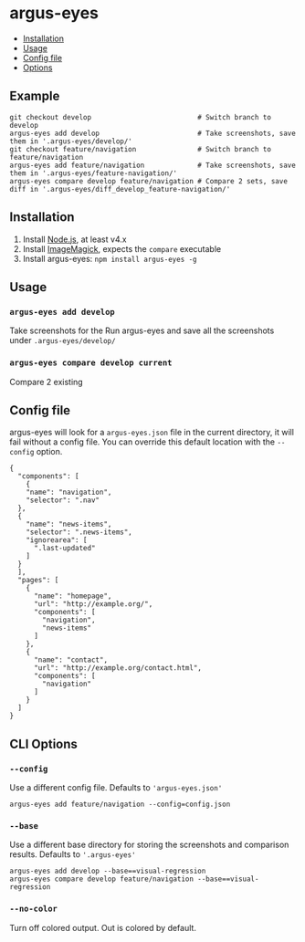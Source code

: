 # argus-eyes

- [Installation](#installation)
- [Usage](#usage)
- [Config file](#config-file)
- [Options](#cli-options)

## Example
```
git checkout develop                          # Switch branch to develop
argus-eyes add develop                        # Take screenshots, save them in '.argus-eyes/develop/'
git checkout feature/navigation               # Switch branch to feature/navigation
argus-eyes add feature/navigation             # Take screenshots, save them in '.argus-eyes/feature-navigation/'
argus-eyes compare develop feature/navigation # Compare 2 sets, save diff in '.argus-eyes/diff_develop_feature-navigation/'
```

## Installation
1. Install [Node.js](http://nodejs.org/), at least v4.x
2. Install [ImageMagick](http://www.imagemagick.org/), expects the `compare` executable
3. Install argus-eyes: `npm install argus-eyes -g`

## Usage

### `argus-eyes add develop`
Take screenshots for the
Run argus-eyes and save all the screenshots under `.argus-eyes/develop/`

### `argus-eyes compare develop current`
Compare 2 existing

## Config file
argus-eyes will look for a `argus-eyes.json` file in the current directory, it will fail without a config file. You can override this default location with the `--config` option.
```
{
  "components": [
    {
    "name": "navigation",
    "selector": ".nav"
  },
  {
    "name": "news-items",
    "selector": ".news-items",
    "ignorearea": [
      ".last-updated"
    ]
  }
  ],
  "pages": [
    {
      "name": "homepage",
      "url": "http://example.org/",
      "components": [
        "navigation",
        "news-items"
      ]
    },
    {
      "name": "contact",
      "url": "http://example.org/contact.html",
      "components": [
        "navigation"
      ]
    }
  ]
}
```

## CLI Options

### `--config`
Use a different config file. Defaults to `'argus-eyes.json'`
```
argus-eyes add feature/navigation --config=config.json
```

### `--base`
Use a different base directory for storing the screenshots and comparison results. Defaults to `'.argus-eyes'`
```
argus-eyes add develop --base==visual-regression
argus-eyes compare develop feature/navigation --base==visual-regression
```

### `--no-color`
Turn off colored output. Out is colored by default.
